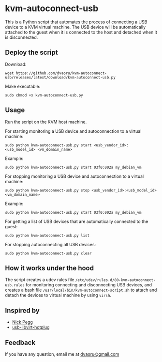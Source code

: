 # kvm-autoconnect-usb
This is a Python script that automates the process of connecting a USB device to a KVM virtual machine. The USB device will be automatically attached to the guest when it is connected to the host and detached when it is disconnected.

## Deploy the script
Download:
```
wget https://github.com/dvaoru/kvm-autoconnect-usb/releases/latest/download/kvm-autoconnect-usb.py
```
Make executable:
```
sudo chmod +x kvm-autoconnect-usb.py
```
## Usage
Run the script on the KVM host machine.

For starting monitoring a USB device and autoconnection to a virtual machine:
```
sudo python kvm-autoconnect-usb.py start <usb_vendor_id>:<usb_model_id> <vm_domain_name>
```
Example:
```
sudo python kvm-autoconnect-usb.py start 03f0:002a my_debian_vm
```


For stopping monitoring a USB device and autoconnection to a virtual machine:
```
sudo python kvm-autoconnect-usb.py stop <usb_vendor_id>:<usb_model_id> <vm_domain_name>
```
Example:
```
sudo python kvm-autoconnect-usb.py start 03f0:002a my_debian_vm
```


For getting a list of USB devices that are automatically connected to the guest:
```
sudo python kvm-autoconnect-usb.py list
```


For stopping autoconnecting all USB devices:
```
sudo python kvm-autoconnect-usb.py clear
```

## How it works under the hood

The script creates a udev rules file `/etc/udev/rules.d/80-kvm-autoconnect-usb.rules` for monitoring connecting and disconnecting USB devices, 
and creates a bash file `/usr/local/bin/kvm-autoconnect-script.sh` to attach and detach the devices to virtual machine by using `virsh`.

## Inspired by
+ [Nick Pegg](https://gist.github.com/nickpegg/417cf5024b765c3c92cbfbd725310091)
+ [usb-libvirt-hotplug](https://github.com/olavmrk/usb-libvirt-hotplug)


## Feedback
If you have any question, email me at [dvaoru@gmail.com](https://mail.google.com/mail/u/0/?view=cm&fs=1&tf=1&source=mailto&to=dvaoru@gmail.com)





